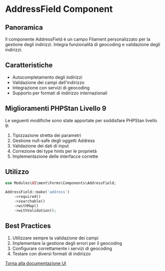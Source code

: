 # AddressField Component

## Panoramica
Il componente AddressField è un campo Filament personalizzato per la gestione degli indirizzi. Integra funzionalità di geocoding e validazione degli indirizzi.

## Caratteristiche
- Autocompletamento degli indirizzi
- Validazione dei campi dell'indirizzo
- Integrazione con servizi di geocoding
- Supporto per formati di indirizzo internazionali

## Miglioramenti PHPStan Livello 9
Le seguenti modifiche sono state apportate per soddisfare PHPStan livello 9:

1. Tipizzazione stretta dei parametri
2. Gestione null-safe degli oggetti Address
3. Validazione dei dati di input
4. Correzione dei type hints per le proprietà
5. Implementazione delle interfacce corrette

## Utilizzo
```php
use Modules\UI\ment\Forms\Components\AddressField;

AddressField::make('address')
    ->required()
    ->searchable()
    ->withMap()
    ->withValidation();
```

## Best Practices
1. Utilizzare sempre la validazione dei campi
2. Implementare la gestione degli errori per il geocoding
3. Configurare correttamente i servizi di geocoding
4. Testare con diversi formati di indirizzo

[Torna alla documentazione UI](/docs/modules/module_ui.md#components) 
